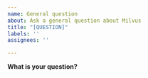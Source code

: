 ```yaml
---
name: General question
about: Ask a general question about Milvus
title: "[QUESTION]"
labels: ''
assignees: ''

---
```


**What is your question?**
